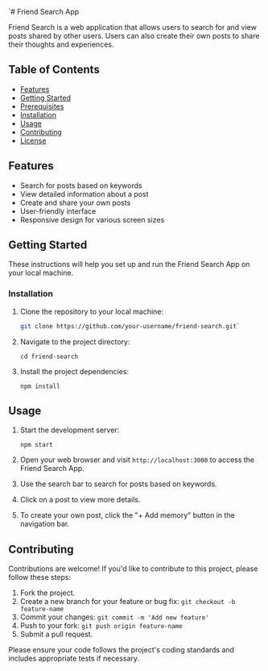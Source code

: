 `# Friend Search App

Friend Search is a web application that allows users to search for and view posts shared by other users. Users can also create their own posts to share their thoughts and experiences.

## Table of Contents

- [Features](#features)
- [Getting Started](#getting-started)
- [Prerequisites](#prerequisites)
- [Installation](#installation)
- [Usage](#usage)
- [Contributing](#contributing)
- [License](#license)

## Features

- Search for posts based on keywords
- View detailed information about a post
- Create and share your own posts
- User-friendly interface
- Responsive design for various screen sizes

## Getting Started

These instructions will help you set up and run the Friend Search App on your local machine.

### Installation

1. Clone the repository to your local machine:

   ```bash
   git clone https://github.com/your-username/friend-search.git`

   ```

2. Navigate to the project directory:

   `cd friend-search`

3. Install the project dependencies:

   `npm install`

## Usage

1.  Start the development server:

    `npm start`

2.  Open your web browser and visit `http://localhost:3000` to access the Friend Search App.
3.  Use the search bar to search for posts based on keywords.
4.  Click on a post to view more details.
5.  To create your own post, click the "+ Add memory" button in the navigation bar.

## Contributing

Contributions are welcome! If you'd like to contribute to this project, please follow these steps:

1.  Fork the project.
2.  Create a new branch for your feature or bug fix: `git checkout -b feature-name`
3.  Commit your changes: `git commit -m 'Add new feature'`
4.  Push to your fork: `git push origin feature-name`
5.  Submit a pull request.

Please ensure your code follows the project's coding standards and includes appropriate tests if necessary.
